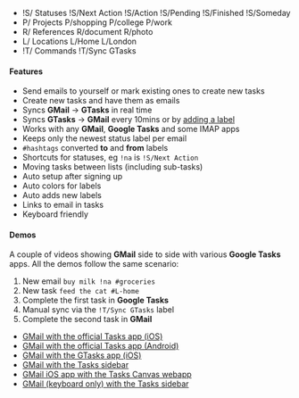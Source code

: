* <span class='label next-action'>!S/</span> Statuses <span class='label next-action'>!S/Next Action</span> <span class='label action'>!S/Action</span> <span class='label pending'>!S/Pending</span> <span class='label finished'>!S/Finished</span> <span class='label someday'>!S/Someday</span>
* <span class='label project'>P/</span> Projects <span class='label project'>P/shopping</span> <span class='label project'>P/college</span> <span class='label project'>P/work</span>
* <span class='label reference'>R/</span> References <span class='label reference'>R/document</span> <span class='label reference'>R/photo</span>
* <span class='label location'>L/</span> Locations <span class='label location'>L/Home</span> <span class='label location'>L/London</span>
* <span class='label command'>!T/</span> Commands <span class='label command'>!T/Sync GTasks</span>

#### Features

* Send emails to yourself or mark existing ones to create new tasks
* Create new tasks and have them as emails
* Syncs **GMail** -\> **GTasks** in real time
* Syncs **GTasks** -\> **GMail** every 10mins or by [adding a label](/faq#how-to-manually-trigger-a-google-tasks-sync%3F)
* Works with any **GMail**, **Google Tasks** and some IMAP apps
* Keeps only the newest status label per email
* `#hashtags` converted **to** and **from** labels
* Shortcuts for statuses, eg `!na` is `!S/Next Action`
* Moving tasks between lists (including sub-tasks)
* Auto setup after signing up
* Auto colors for labels
* Auto adds new labels
* Links to email in tasks
* Keyboard friendly

#### Demos

A couple of videos showing **GMail** side to side with various **Google Tasks** apps. All the demos follow the same scenario:

1.  New email `buy milk !na #groceries`
1.  New task `feed the cat #L-home`
1.  Complete the first task in **Google Tasks**
1.  Manual sync via the `!T/Sync GTasks` label
1.  Complete the second task in **GMail**

* [GMail with the official Tasks app (iOS)](#demo2)
* [GMail with the official Tasks app (Android)](#demo2)
* [GMail with the GTasks app (iOS)](#demo2)
* [GMail with the Tasks sidebar](#demo2)
* [GMail iOS app with the Tasks Canvas webapp](#demo2)
* [GMail (keyboard only) with the Tasks sidebar](#demo2)

<!--stackedit_data:
eyJoaXN0b3J5IjpbMTg0NTM4NTY5NV19
-->
